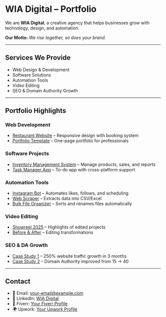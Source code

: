 # WIA Digital – Portfolio

We are **WIA Digital**, a creative agency that helps businesses grow with technology, design, and automation.  

**Our Motto:** *We rise together, so does your brand.*  

---

## Services We Provide
- Web Design & Development  
- Software Solutions  
- Automation Tools  
- Video Editing  
- SEO & Domain Authority Growth  

---

## Portfolio Highlights

### Web Development
- [Restaurant Website](https://github.com/your-username/restaurant-website) – Responsive design with booking system  
- [Portfolio Template](https://github.com/your-username/portfolio-template) – One-page portfolio for professionals  

### Software Projects
- [Inventory Management System](https://github.com/your-username/inventory-system) – Manage products, sales, and reports  
- [Task Manager App](https://github.com/your-username/task-manager) – To-do app with cross-platform support  

### Automation Tools
- [Instagram Bot](https://github.com/your-username/instagram-bot) – Automates likes, follows, and scheduling  
- [Web Scraper](https://github.com/your-username/web-scraper) – Extracts data into CSV/Excel  
- [Bulk File Organizer](https://github.com/your-username/file-organizer) – Sorts and renames files automatically  

### Video Editing
- [Showreel 2025](https://youtu.be/demo-link) – Highlights of edited projects  
- [Before & After](https://youtu.be/demo-link) – Editing transformations  

### SEO & DA Growth
- [Case Study 1](https://drive.google.com/demo-link) – 250% website traffic growth in 3 months  
- [Case Study 2](https://drive.google.com/demo-link) – Domain Authority improved from 15 → 40  

---

## Contact
- 📧 Email: your-email@example.com  
- 🔗 LinkedIn: [WIA Digital](https://linkedin.com/in/youragency)  
- 🎯 Fiverr: [Your Fiverr Profile](https://fiverr.com/yourprofile)  
- 🌍 Upwork: [Your Upwork Profile](https://upwork.com/yourprofile)  
